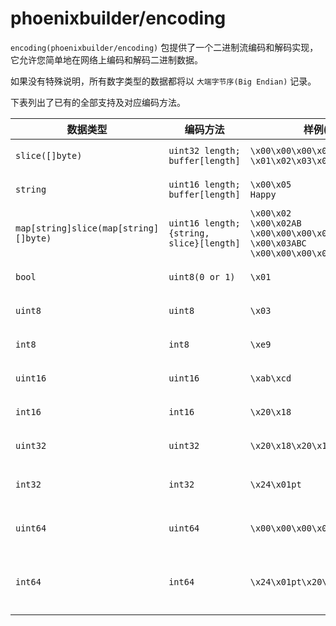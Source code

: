 # phoenixbuilder/encoding
`encoding(phoenixbuilder/encoding)` 包提供了一个二进制流编码和解码实现，它允许您简单地在网络上编码和解码二进制数据。

如果没有特殊说明，所有数字类型的数据都将以 `大端字节序(Big Endian)` 记录。

下表列出了已有的全部支持及对应编码方法。

| 数据类型                              | 编码方法                                 | 样例(二进制形式)                                                                                                    | 样例(可读形式)                        | 备注                                                                   |
| ------------------------------------- | ---------------------------------------- | ------------------------------------------------------------------------------------------------------------------- | ------------------------------------- | ---------------------------------------------------------------------- |
| `slice([]byte)`                       | `uint32 length; buffer[length]`          | `\x00\x00\x00\x05`<br/>`\x01\x02\x03\x04\x05`                                                                       | `[1, 2, 3, 4, 5]`                     | 单个 `slice` 的最大长度上限为 `4294967295`                             |
| `string`                              | `uint16 length; buffer[length]`          | `\x00\x05`<br/>`Happy`                                                                                              | `Happy`                               | 单个 `字符串` 的最大长度上限为 `65535`                                 |
| `map[string]slice(map[string][]byte)` | `uint16 length; {string, slice}[length]` | `\x00\x02`<br/>`\x00\x02AB`<br/>`\x00\x00\x00\x01\x02`<br/>`\x00\x03ABC`<br/>`\x00\x00\x00\x05\x01\x02\x03\x04\x05` | `{"AB": [2], "ABC": [1, 2, 3, 4, 5]}` | 单个 `map[string]slice` 的最大长度上限为 `65535`                       |
| `bool`                                | `uint8(0 or 1)`                          | `\x01`                                                                                                              | `true`                                | 接受值仅限于 `0(false)` 或 `1(true)`                                   |
| `uint8`                               | `uint8`                                  | `\x03`                                                                                                              | `3`                                   | 单个 `uint8` 的取值范围为 `0 - 255`                                    |
| `int8`                                | `int8`                                   | `\xe9`                                                                                                              | `-23`                                 | 单个 `int8` 的取值范围为 `-128 - 127`                                  |
| `uint16`                              | `uint16`                                 | `\xab\xcd`                                                                                                          | `43981`                               | 单个 `uint16` 的取值范围为 `0 - 65535`                                 |
| `int16`                               | `int16`                                  | `\x20\x18`                                                                                                          | `8216`                                | 单个 `int16` 的取值范围为 `-32768 - 32767`                             |
| `uint32`                              | `uint32`                                 | `\x20\x18\x20\x18`                                                                                                  | `538451992`                           | 单个 `uint32` 的取值范围为 `0 - 4294967295`                            |
| `int32`                               | `int32`                                  | `\x24\x01pt`                                                                                                        | `604074100`                           | 单个 `int32` 的取值范围为 `-2147483648 - 2147483647`                   |
| `uint64`                              | `uint64`                                 | `\x00\x00\x00\x00\x00\x00\x00\x08`                                                                                  | `8`                                   | 单个 `uint64` 的取值范围为 `0 - 18446744073709551615`                  |
| `int64`                               | `int64`                                  | `\x24\x01pt\x20\x18\x20\x16`                                                                                        | `2594478504399085590`                 | 单个 `int64` 的取值范围为 `-9223372036854775808 - 9223372036854775807` |